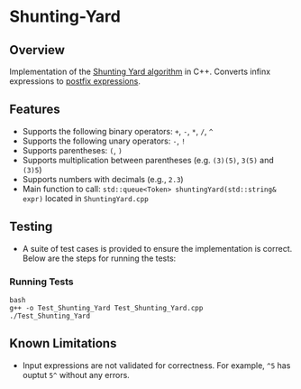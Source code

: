 # Shunting-Yard

## Overview
Implementation of the [Shunting Yard algorithm](https://en.wikipedia.org/wiki/Shunting_yard_algorithm) in C++. Converts infinx expressions to [postfix expressions](https://en.wikipedia.org/wiki/Reverse_Polish_notation). 

## Features

- Supports the following binary operators: `+`, `-`, `*`, `/`, `^`
- Supports the following unary operators: `-`, `!`
- Supports parentheses: `(`, `)`
- Supports multiplication between parentheses (e.g. `(3)(5)`, `3(5)` and `(3)5`)
- Supports numbers with decimals (e.g., `2.3`)
- Main function to call: `std::queue<Token> shuntingYard(std::string& expr)` located in `ShuntingYard.cpp`

## Testing

- A suite of test cases is provided to ensure the implementation is correct. Below are the steps for running the tests:

### Running Tests

```
bash
g++ -o Test_Shunting_Yard Test_Shunting_Yard.cpp
./Test_Shunting_Yard
```


## Known Limitations
- Input expressions are not validated for correctness. For example, `^5` has ouptut `5^` without any errors.
